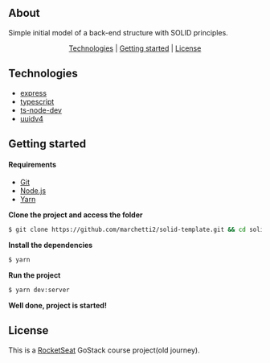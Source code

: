 
<h2>About</h2>

Simple initial model of a back-end structure with SOLID principles.

<p align="center">
 <a href="#technologies">Technologies</a> | <a href="#started">Getting started</a> | <a href="#license">License</a>
</p>

<h2 id="technologies">Technologies</h2>

- [express](https://expressjs.com/pt-br/)
- [typescript](https://www.typescriptlang.org)
- [ts-node-dev](https://github.com/wclr/ts-node-dev)
- [uuidv4](https://github.com/thenativeweb/uuidv4)

<h2 id="started">Getting started</h2>

<h4>Requirements</h4>

- [Git](https://git-scm.com) 
- [Node.js](https://nodejs.org/en/) 
- [Yarn](https://classic.yarnpkg.com/)

**Clone the project and access the folder**
```bash
$ git clone https://github.com/marchetti2/solid-template.git && cd solid-template
```

**Install the dependencies**
```bash
$ yarn
```
**Run the project**
```bash
$ yarn dev:server
```
**Well done, project is started!**

<h2 id="license">License</h2>

This is a [RocketSeat](https://rocketseat.com.br) GoStack course project(old journey).
